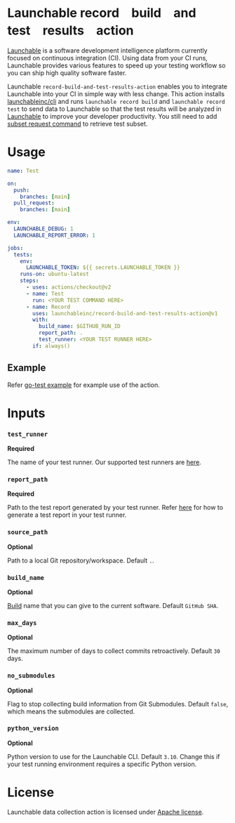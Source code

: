 # Launchable record　build　and　test　results　action

[Launchable](https://www.launchableinc.com/) is a software development intelligence platform currently focused on continuous integration (CI). Using data from your CI runs, Launchable provides various features to speed up your testing workflow so you can ship high quality software faster.

Launchable `record-build-and-test-results-action` enables you to integrate Launchable into your CI in simple way with less change. This action installs [launchableinc/cli](https://github.com/launchableinc/cli) and runs `launchable record build` and `launchable record test` to send data to Launchable so that the test results will be analyzed in [Launchable](https://www.launchableinc.com/) to improve your developer productivity. You still need to add [subset request command](https://docs.launchableinc.com/resources/cli-reference#subset) to retrieve test subset.

# Usage

```yaml
name: Test

on:
  push:
    branches: [main]
  pull_request:
    branches: [main]

env:
  LAUNCHABLE_DEBUG: 1
  LAUNCHABLE_REPORT_ERROR: 1

jobs:
  tests:
    env:
      LAUNCHABLE_TOKEN: ${{ secrets.LAUNCHABLE_TOKEN }}
    runs-on: ubuntu-latest
    steps:
      - uses: actions/checkout@v2
      - name: Test
        run: <YOUR TEST COMMAND HERE>
      - name: Record
        uses: launchableinc/record-build-and-test-results-action@v1
        with:
          build_name: $GITHUB_RUN_ID
          report_path: .
          test_runner: <YOUR TEST RUNNER HERE>
        if: always()
```

## Example

Refer [go-test example](./.github/workflows/go-test-example.yaml) for example use of the action.

# Inputs

### `test_runner`
**Required**

The name of your test runner. Our supported test runners are [here](https://docs.launchableinc.com/resources/integrations).

### `report_path`
**Required**

Path to the test report generated by your test runner. Refer [here](https://docs.launchableinc.com/resources/integrations) for how to generate a test report in your test runner.

### `source_path`
**Optional**

Path to a local Git repository/workspace. Default `.`.

### `build_name`
**Optional**

[Build](https://docs.launchableinc.com/concepts/build) name that you can give to the current software. Default `GitHub SHA`.

### `max_days`
**Optional**

The maximum number of days to collect commits retroactively. Default `30` days.

### `no_submodules`
**Optional**

Flag to stop collecting build information from Git Submodules. Default `false`, which means the submodules are collected.

### `python_version`
**Optional**

Python version to use for the Launchable CLI. Default `3.10`. Change this if your test running environment requires a specific Python version.

# License
Launchable data collection action is licensed under [Apache license](./LICENSE).
